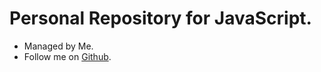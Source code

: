 # Personal Repository for JavaScript.
- Managed by Me.
- Follow me on [Github](https://github.com/Mahak-2701/).
